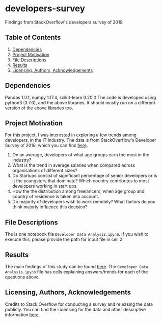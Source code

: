 # developers-survey
Findings from StackOverflow's developers survey of 2019

## Table of Contents
1. [Dependencies](#deps)
2. [Project Motivation](#motivation)
3. [File Descriptions](#desc)
4. [Results](#results)
5. [Licensing, Authors, Acknowledgements](#licensing)

## Dependencies<a name="deps"></a>
Pandas 1.0.1, numpy 1.17.4, scikit-learn 0.20.0
The code is developed using python3 (3.7.0), and the above libraries. It should mostly run on a different version of the above libraries too.

## Project Motivation<a name="motivation"></a>
For this project, I was interested in exploring a few trends among developers, in the IT industry. The data is from StackOverflow's Developer Survey of 2019, which you can find [here](https://insights.stackoverflow.com/survey).

1. On an average, developers of what age groups earn the most in the industry?
2. What is the trend in average salaries when compared across organisations of different sizes?
3. Do Startups consist of significant percentage of senior developers or is it the youngsters that dominate? Which country contributes to most developers working in start ups.
4. How the the distribution among freelancers, when age group and country of residence is taken into account.
5. Do majority of developers wish to work remotely? What factors do you think majorly influence this decision?

## File Descriptions<a name="desc"></a>
The is one notebook file `Developer Data Analysis.ipynb`. If you wish to execute this, please provide the path for input file in cell 2.

## Results<a name="results"></a>
The main findings of this study can be found [here](). The `Developer Data Analysis.ipynb` file has cells explaining  answers/trends for each of the questions above.

## Licensing, Authors, Acknowledgements<a name="licensing"></a>
Credits to Stack Overflow for conducting a survey and releasing the data publicly. You can find the Licensing for the data and other descriptive information [here](https://insights.stackoverflow.com/survey).

